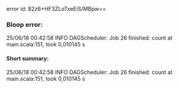 error id: 82z6+HF3ZLoTxeEiS/MBpw==
### Bloop error:

25/06/18 00:42:58 INFO DAGScheduler: Job 26 finished: count at main.scala:151, took 0,010145 s
#### Short summary: 

25/06/18 00:42:58 INFO DAGScheduler: Job 26 finished: count at main.scala:151, took 0,010145 s